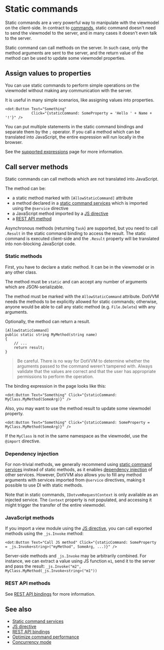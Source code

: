 # Static commands

Static commands are a very powerful way to manipulate with the viewmodel on the client-side. In contract to [commands](commands), static command doesn't need to send the viewmodel to the server, and in many cases it doesn't even talk to the server. 

Static command can call methods on the server. In such case, only the method arguments are sent to the server, and the return value of the method can be used to update some viewmodel properties.

## Assign values to properties

You can use static commands to perform simple operations on the viewmodel without making any communication with the server.

It is useful in many simple scenarios, like assigning values into properties. 

```DOTHTML
<dot:Button Text="Something" 
            Click="{staticCommand: SomeProperty = 'Hello ' + Name + '!'}" />
```

You can put multiple statements in the static command bindings and separate them by the `;` operator. If you call a method which can be translated into JavaScript, the entire expression will run locally in the browser.

See the [supported expressions](~/pages/concepts/data-binding/supported-expressions) page for more information.

## Call server methods

Static commands can call methods which are not translated into JavaScript. 

The method can be:

* a static method marked with `[AllowStaticCommand]` attribute
* a method declared in a [static command services](static-command-services) which is imported using the `@service` directive
* a JavaScript method imported by a [JS directive](~/pages/concepts/client-side-development/js-directive/overview)
* a [REST API method](rest-api-bindings/overview)

Asynchronous methods (returning `Task`) are supported, but you need to call `.Result` in the static command binding to access the result.
The static command is executed client-side and the `.Result` property will be translated into non-blocking JavaScript code.

### Static methods

First, you have to declare a static method. It can be in the viewmodel or in any other class. 

The method must be `static` and can accept any number of arguments which are JSON-serializable. 

The method must be marked with the `AllowStaticCommand` attribute. DotVVM needs the methods to be explicitly allowed for static commands; otherwise, anyone would be able to call any static method (e.g. `File.Delete`) with any arguments.

Optionally, the method can return a result.

```CSHARP
[AllowStaticCommand]
public static string MyMethod(string name)
{
    // ...
    return result;
}
```

> Be careful. There is no way for DotVVM to determine whether the arguments passed to the command weren't tampered with. Always validate that the values are correct and that the user has appropriate permissions to perform the operation.

The binding expression in the page looks like this:

```DOTHTML
<dot:Button Text="Something" Click="{staticCommand: MyClass.MyMethod(SomeArg)}" />
```

Also, you may want to use the method result to update some viewmodel property.

```DOTHTML
<dot:Button Text="Something" Click="{staticCommand: SomeProperty = MyClass.MyMethod(SomeArg)}" />
```

If the `MyClass` is not in the same namespace as the viewmodel, use the `@import` directive.

### Dependency injection

For non-trivial methods, we generally recommend using [static command services](static-command-services) instead of static methods, as it enables [dependency injection](~/pageS/concepts/configuration/dependency-injection/overview) of other services.
However, DotVVM also allows you to fill any method arguments with services imported from `@service` directives, making it possible to use DI with static methods.

Note that in static commands, `IDotvvmRequestContext` is only available as an injected service.
The `Context` property is not populated, and accessing it might trigger the transfer of the entire viewmodel.

### JavaScript methods

If you import a view module using the [JS directive](~/pages/concepts/client-side-development/js-directive/overview), you can call exported methods using the `_js.Invoke` method:

```DOTHTML
<dot:Button Text="Call JS method" Click="{staticCommand: SomeProperty = _js.Invoke<string>("myMethod", SomeArg, ...)}" />
```

Server-side methods and `_js.Invoke` may be arbitrarily combined.
For instance, we can extract a value using JS function `m1`, send it to the server and pass the result: `_js.Invoke("m2", MyClass.MyMethod(_js.Invoke<string>("m1"))`

### REST API methods

See [REST API bindings](rest-api-bindings/overview) for more information.

## See also

* [Static command services](static-command-services)
* [JS directive](~/pages/concepts/client-side-development/js-directive/overview)
* [REST API bindings](rest-api-bindings/overview)
* [Optimize command performance](optimize-command-performance)
* [Concurrency mode](concurrency-mode)

